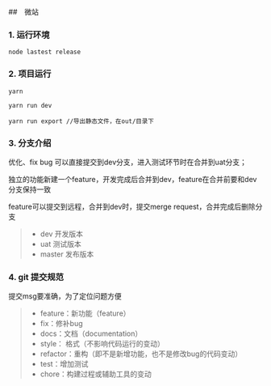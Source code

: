 ##　微站

### 1. 运行环境

```
node lastest release

```

### 2. 项目运行

```
yarn

yarn run dev

yarn run export //导出静态文件，在out/目录下
```

### 3. 分支介绍

优化、fix bug 可以直接提交到dev分支，进入测试环节时在合并到uat分支；

独立的功能新建一个feature，开发完成后合并到dev，feature在合并前要和dev分支保持一致

feature可以提交到远程，合并到dev时，提交merge request，合并完成后删除分支


> * dev 开发版本
> * uat 测试版本
> * master 发布版本

### 4. git 提交规范

提交msg要准确，为了定位问题方便

> * feature：新功能（feature）
> * fix：修补bug
> * docs：文档（documentation）
> * style： 格式（不影响代码运行的变动）
> * refactor：重构（即不是新增功能，也不是修改bug的代码变动）
> * test：增加测试
> * chore：构建过程或辅助工具的变动